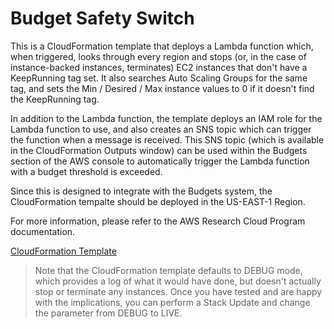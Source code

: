 # Budget Safety Switch
This is a CloudFormation template that deploys a Lambda function which, when triggered, looks through every region and stops (or, in the case of instance-backed instances, terminates) EC2 instances that don't have a KeepRunning tag set. It also searches Auto Scaling Groups for the same tag, and sets the Min / Desired / Max instance values to 0 if it doesn't find the KeepRunning tag.

In addition to the Lambda function, the template deploys an IAM role for the Lambda function to use, and also creates an SNS topic which can trigger the function when a message is received.  This SNS topic (which is available in the CloudFormation Outputs window) can be used within the Budgets section of the AWS console to automatically trigger the Lambda function with a budget threshold is exceeded.

Since this is designed to integrate with the Budgets system, the CloudFormation tempalte should be deployed in the US-EAST-1 Region.

For more information, please refer to the AWS Research Cloud Program documentation.

[CloudFormation Template](budget-safety-switch/budget-safety-switch.yaml)

> Note that the CloudFormation template defaults to DEBUG mode, which provides a log of what it would have done, but doesn't actually stop or terminate any instances.  Once you have tested and are happy with the implications, you can perform a Stack Update and change the parameter from DEBUG to LIVE.
